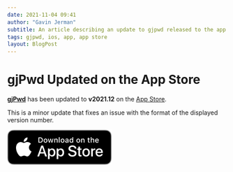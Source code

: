 ```yaml
---
date: 2021-11-04 09:41
author: "Gavin Jerman"
subtitle: An article describing an update to gjpwd released to the app store.
tags: gjpwd, ios, app, app store
layout: BlogPost
---
```


# gjPwd Updated on the App Store

[**gjPwd**](/projects/gjPwd) has been updated to **v2021.12** on the [App Store](https://apps.apple.com/gb/app/gjpwd/id1532589670?platform=iphone).

This is a minor update that fixes an issue with the format of the displayed version number.
<br>

[![download](/images/Download_on_the_App_Store_Badge_US-UK_RGB_blk_092917.svg)](https://apps.apple.com/gb/app/gjpwd/id1532589670?platform=iphone)
